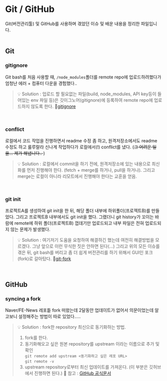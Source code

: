# Git / GitHub

Git(버전관리툴) 및 GitHub를 사용하며 겪었던 이슈 및 배운 내용을 정리한 파일입니다.<br/><br/>

## Git
### gitignore
Git bash를 처음 사용할 때, `/node_modules`폴더를 remote repo에 업로드하려했다가 엄청난 에러 + 컴퓨터 다운을 경험했다.. <br/>

> 💡 Solution : 업로드 할 필요없는 파일(build, node_modules, API key등이 들어있는 env 파일 등)은 깃이그노어(gitignore)에 등록하여 remote repo에 업로드하지 않도록 한다.  🔗[gitignore](https://www.toptal.com/developers/gitignore)

<br/>

### conflict
로컬에서 코드 작업을 진행하면서 readme 수정 좀 하고, 원격저장소에서도 readme 수정도 하고 룰루랄라 신나게 작업하다가 로컬에서(!) conflict를 냈다. (<strike>그 어려운 일을... 제가 해냅니다.. </strike>)

> 💡 Solution : 로컬에서 commit을 하기 전에, 원격저장소에 있는 내용으로 최신화를 먼저 진행해야 한다. (fetch + merge를 하거나, pull을 하거나). 그리고 merge는 로컬이 아니라 리모트에서 진행해야 한다는 교훈을 얻음. <br/>

<br/>

### git init
프로젝트A를 생성하여 git init을 한 뒤, 해당 폴더 내부에 하위폴더(프로젝트B)를 만들었다. 그리고 프로젝트B 내부에서도 git init을 했다.
그랬더니 git history가 꼬이는 바람에 remote에 하위 폴더(프로젝트B) 껍데기만 업로드되고 내부 파일은 전혀 업로드되지 않는 문제가 발생했다.

> 💡 Solution : 여기저기 도움을 요청하여 해결하긴 했는데 여전히 해결방법을 모르겠다. 그냥 앞으로 이런 무식한 짓은 안하면 된다(...) 그리고 위의 모든 이슈를 겪은 뒤, git bash를 버리고 좀 더 쉽게 버전관리를 하기 위해서 GUI인 포크(fork)로 갈아탔다. 🔗[git-fork](https://git-fork.com/)

<br/>

## GitHub
### syncing a fork

Naver/FE-News 레포틑 fork 떠왔는데 2달동안 업데이트가 없어서 의문이었는데 알고보니 설정해주는 방법이 따로 있었다.....

> 💡 Solution : fork한 repository 최신으로 동기화하는 방법. 
> 1) fork를 한다. 
> 2) 동기화해오고 싶은 원본 repository를 upstream 이라는 이름으로 추가 및 확인 <br/>
> `git remote add upstream <동기화하고 싶은 레포 URL>`<br/>
> `git remote -v`<br/>
> 3) upstream repository로부터 최신 업데이트를 가져온다. (이 부분은 깃허브에서 진행하면 된다.) 🔗 참고 : [GitHub 공식문서](https://docs.github.com/en/pull-requests/collaborating-with-pull-requests/working-with-forks/syncing-a-fork)

<br/><br/>


